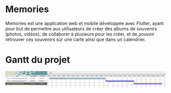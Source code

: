 # Memories

Memories est une application web et mobile développée avec Flutter, ayant pour but de permettre aux utilisateurs de créer des albums de souvenirs (photos, vidéos), de collaborer à plusieurs pour les créer, et de pouvoir retrouver ces souvenirs
sur une carte ainsi que dans un calendrier.


# Gantt du projet

![Diagramme de Gantt](docs\Gantt.png)